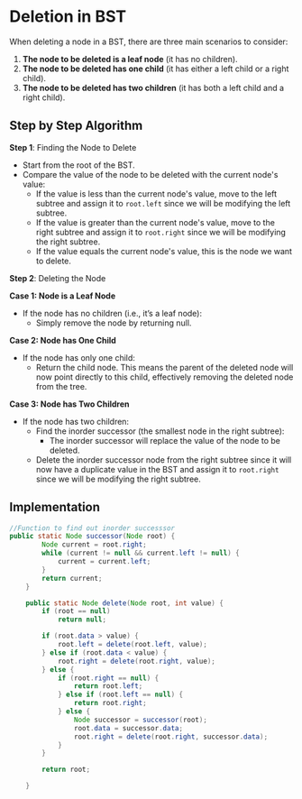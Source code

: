 # Deletion in BST

When deleting a node in a BST, there are three main scenarios to consider:

1. **The node to be deleted is a leaf node** (it has no children).
2. **The node to be deleted has one child** (it has either a left child or a right child).
3. **The node to be deleted has two children** (it has both a left child and a right child).

## Step by Step Algorithm

**Step 1**: Finding the Node to Delete

- Start from the root of the BST.
- Compare the value of the node to be deleted with the current node's value:
  - If the value is less than the current node's value, move to the left subtree and assign it to `root.left` since we will be modifying the left subtree.
  - If the value is greater than the current node's value, move to the right subtree and assign it to `root.right` since we will be modifying the right subtree.
  - If the value equals the current node's value, this is the node we want to delete.

**Step 2**: Deleting the Node

**Case 1: Node is a Leaf Node**

- If the node has no children (i.e., it’s a leaf node):
  - Simply remove the node by returning null.

**Case 2: Node has One Child**

- If the node has only one child:
  - Return the child node. This means the parent of the deleted node will now point directly to this child, effectively removing the deleted node from the tree.

**Case 3: Node has Two Children**

- If the node has two children:
  - Find the inorder successor (the smallest node in the right subtree):
    - The inorder successor will replace the value of the node to be deleted.
  - Delete the inorder successor node from the right subtree since it will now have a duplicate value in the BST and assign it to `root.right` since we will be modifying the right subtree.

## Implementation

```java
//Function to find out inorder successsor
public static Node successor(Node root) {
        Node current = root.right;
        while (current != null && current.left != null) {
            current = current.left;
        }
        return current;
    }

    public static Node delete(Node root, int value) {
        if (root == null)
            return null;

        if (root.data > value) {
            root.left = delete(root.left, value);
        } else if (root.data < value) {
            root.right = delete(root.right, value);
        } else {
            if (root.right == null) {
                return root.left;
            } else if (root.left == null) {
                return root.right;
            } else {
                Node successor = successor(root);
                root.data = successor.data;
                root.right = delete(root.right, successor.data);
            }
        }

        return root;

    }
```
